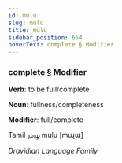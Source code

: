 ```yaml
---
id: mülü
slug: mülü
title: mülü
sidebar_position: 654
hoverText: complete § Modifier
---
```


### complete § Modifier

**Verb**: to be full/complete

**Noun**: fullness/completeness

**Modifier**: full/complete

Tamil முழு muḻu [muɻɯ]

*Dravidian Language Family*